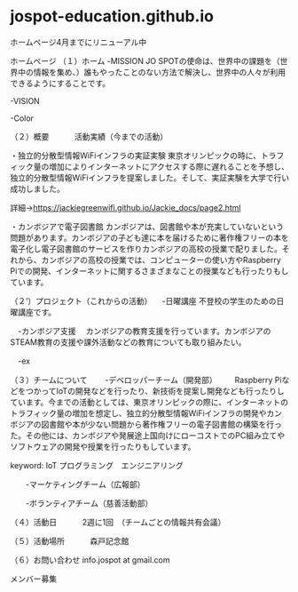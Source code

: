 # jospot-education.github.io

ホームページ4月までにリニューアル中



ホームページ
（１）ホーム
-MISSION
JO SPOTの使命は、世界中の課題を（世界中の情報を集め、）誰もやったことのない方法で解決し、世界中の人々が利用できるようにすることです。

-VISION

-Color


（２）概要
　　　活動実績（今までの活動）

・独立的分散型情報WiFiインフラの実証実験
東京オリンピックの時に、トラフィック量の増加によりインターネットにアクセスする際に遅れることを予想し、独立的分散型情報WiFiインフラを提案しました。そして、実証実験を大学で行い成功しました。

詳細→https://jackiegreenwifi.github.io/Jackie_docs/page2.html

・カンボジアで電子図書館
カンボジアは、図書館や本が充実していないという問題があります。カンボジアの子ども達に本を届けるために著作権フリーの本を電子化し電子図書館のサービスを作りカンボジアの高校の授業で配りました。それから、カンボジアの高校の授業では、コンピューターの使い方やRaspberry Piでの開発、インターネットに関するさまざまなことの授業なども行ったりもしています。




（２’）プロジェクト（これからの活動）
　-日曜講座
不登校の学生のための日曜講座です。　

　-カンボジア支援
　カンボジアの教育支援を行っています。カンボジアのSTEAM教育の支援や課外活動などの教育についても取り組みたい。


　-ex
 

（３）チームについて
　　-デベロッパーチーム（開発部）
　　Raspberry PiなどをつかってIoTの開発などを行ったり、新技術を提案し開発なども行ったりしています。今までの活動としては、東京オリンピックの際に、インターネットのトラフィック量の増加を想定し、独立的分散型情報WiFiインフラの開発やカンボジアの図書館や本が少ない問題から著作権フリーの電子図書館の構築を行った。その他には、カンボジアや発展途上国向けにローコストでのPC組み立てやソフトウェアの開発や授業を行ったりもしています。

keyword: IoT プログラミング　エンジニアリング

　　-マーケティングチーム（広報部）



　　-ボランティアチーム（慈善活動部）

（４）活動日
　　　2週に1回　（チームごとの情報共有会議）

（５）活動場所
　　　森戸記念館

（６）お問い合わせ
info.jospot at gmail.com

メンバー募集







